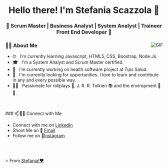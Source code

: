 
<h1 align="center">Hello there! I'm Stefania Scazzola 👋 </h1>
<h3 align="center">🚀 Scrum Master | Business Analyst | System Analyst | Traineer Front End Developer  🚀</h3>
<div>
<img align="right" alt="GIF" src="https://media.giphy.com/media/LHZyixOnHwDDy/giphy.gif" />

  <h3> 👩‍💻 About Me </h3>

  - 🤓 &nbsp; I'm currently learning Javascript, HTML5, CSS, Boostrap, Node Js.
  - 🎓 &nbsp; I'm a System Analyst and Scrum Master certified.
  - 💼 &nbsp; I’m currently working on health software project at Tips Salud.
  - 🌱 &nbsp; I'm currently looking for opportunities. I love to learn and contribute in any and every possible way.
  - 🙋‍♀️ &nbsp; Passionate for rollplays 🎲, J. R. R. Tolkien 📚 and the enviropment 🐳🌳.
</div> 
</div>
<br>
</br>
### 📫🤝🏻 Connect with Me

 - Connect with me on [LinkedIn](https://www.linkedin.com/in/stefania-scazzola-686329a5/) 
 - Shoot Me an 💌 [Email](mailto:stefaniascazzola@gmail.com) 
 - Follow me on 🤝[Instagram](https://www.instagram.com/stefyscazzola11/) 

<br>
</br>

⭐️ From [Stefania!♥](https://github.com/StefaniaScazzola)
